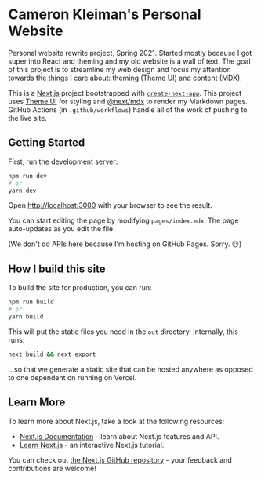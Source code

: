 # Cameron Kleiman's Personal Website

Personal website rewrite project, Spring 2021. Started mostly because I got super into React and theming and my old website is a wall of text. The goal of this project is to streamline my web design and focus my attention towards the things I care about: theming (Theme UI) and content (MDX).

This is a [Next.js](https://nextjs.org/) project bootstrapped with [`create-next-app`](https://github.com/vercel/next.js/tree/canary/packages/create-next-app). This project uses [Theme UI](https://theme-ui.com/) for styling and [@next/mdx](https://www.npmjs.com/package/@next/mdx) to render my Markdown pages. GitHub Actions (in `.github/workflows`) handle all of the work of pushing to the live site.

## Getting Started

First, run the development server:

```bash
npm run dev
# or
yarn dev
```

Open [http://localhost:3000](http://localhost:3000) with your browser to see the result.

You can start editing the page by modifying `pages/index.mdx`. The page auto-updates as you edit the file.

(We don't do APIs here because I'm hosting on GitHub Pages. Sorry. 😕)

## How I build this site

To build the site for production, you can run:

```bash
npm run build
# or
yarn build
```

This will put the static files you need in the `out` directory. Internally, this runs:

```bash
next build && next export
```

...so that we generate a static site that can be hosted anywhere as opposed to one dependent on running on Vercel.

## Learn More

To learn more about Next.js, take a look at the following resources:

- [Next.js Documentation](https://nextjs.org/docs) - learn about Next.js features and API.
- [Learn Next.js](https://nextjs.org/learn) - an interactive Next.js tutorial.

You can check out [the Next.js GitHub repository](https://github.com/vercel/next.js/) - your feedback and contributions are welcome!
